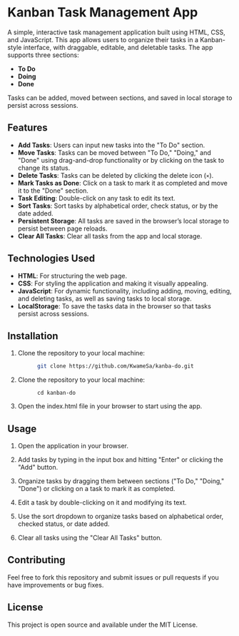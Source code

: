 # Kanban Task Management App

A simple, interactive task management application built using HTML, CSS, and JavaScript. This app allows users to organize their tasks in a Kanban-style interface, with draggable, editable, and deletable tasks. The app supports three sections:

- **To Do**
- **Doing**
- **Done**

Tasks can be added, moved between sections, and saved in local storage to persist across sessions.

## Features

- **Add Tasks**: Users can input new tasks into the "To Do" section.
- **Move Tasks**: Tasks can be moved between "To Do," "Doing," and "Done" using drag-and-drop functionality or by clicking on the task to change its status.
- **Delete Tasks**: Tasks can be deleted by clicking the delete icon (`×`).
- **Mark Tasks as Done**: Click on a task to mark it as completed and move it to the "Done" section.
- **Task Editing**: Double-click on any task to edit its text.
- **Sort Tasks**: Sort tasks by alphabetical order, check status, or by the date added.
- **Persistent Storage**: All tasks are saved in the browser’s local storage to persist between page reloads.
- **Clear All Tasks**: Clear all tasks from the app and local storage.

## Technologies Used

- **HTML**: For structuring the web page.
- **CSS**: For styling the application and making it visually appealing.
- **JavaScript**: For dynamic functionality, including adding, moving, editing, and deleting tasks, as well as saving tasks to local storage.
- **LocalStorage**: To save the tasks data in the browser so that tasks persist across sessions.

## Installation

1. Clone the repository to your local machine:
   ```bash
         git clone https://github.com/KwameSa/kanba-do.git

2. Clone the repository to your local machine:
   ```Navigate to the project folder
         cd kanban-do

3. Open the index.html file in your browser to start using the app.

## Usage
1. Open the application in your browser.

2. Add tasks by typing in the input box and hitting "Enter" or clicking the "Add" button.

3. Organize tasks by dragging them between sections ("To Do," "Doing," "Done") or clicking on a task to mark it as completed.

4. Edit a task by double-clicking on it and modifying its text.

5. Use the sort dropdown to organize tasks based on alphabetical order, checked status, or date added.

6. Clear all tasks using the "Clear All Tasks" button.

## Contributing

Feel free to fork this repository and submit issues or pull requests if you have improvements or bug fixes.

## License

This project is open source and available under the MIT License.
